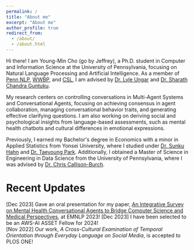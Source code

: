 ```yaml
---
permalink: /
title: "About me"
excerpt: "About me"
author_profile: true
redirect_from: 
  - /about/
  - /about.html
---
```


Hi there! I am Young-Min Cho (go by Jeffrey), a Ph.D. student in Computer and Information Science at the University of Pennsylvania, focusing on Natural Language Processing and Artificial Intelligence. As a member of [Penn NLP](https://nlp.cis.upenn.edu/), [WWBP](https://wwbp.org/), and [CSL](https://csl-lab-upenn.github.io/), I am advised by [Dr. Lyle Ungar](https://www.cis.upenn.edu/~ungar/) and [Dr. Sharath Chandra Guntuku](https://sharathg.cis.upenn.edu/).   

My research centers on controlling conversations in Multi-Agent Systems and Conversational Agents, focusing on achieving consensus in agent collaboration, managing conversational behavior traits, and generating effective clarifying questions. I am also working on deriving social and psychological insights from language-based assessments, such as mental health chatbots and cultural differences in emotional expressions.

Previously, I earned my Bachelor's degree in Economics with a minor in Applied Statistics from Yonsei University, where I studied under [Dr. Sunku Hahn](https://web.yonsei.ac.kr/sunkuhahn/index.htm) and [Dr. Taeyoung Park](https://dslab-with.github.io/web/). Additionally, I obtained a Master of Science in Engineering in Data Science from the University of Pennsylvania, where I was advised by [Dr. Chris Callison-Burch](https://www.cis.upenn.edu/~ccb/).

# Recent Updates
[Dec 2023] Gave an oral presentation for my paper, [An Integrative Survey on Mental Health Conversational Agents to Bridge Computer Science and Medical Perspectives](https://arxiv.org/abs/2310.17017), at EMNLP 2023!
[Dec 2023] I have been selected to be an AWS-AI ASSET Fellow for 2024!  
[Nov 2022] Our work, *A Cross-Cultural Examination of Temporal Orientation through Everyday Language on Social Media*, is accepted to PLOS ONE!



